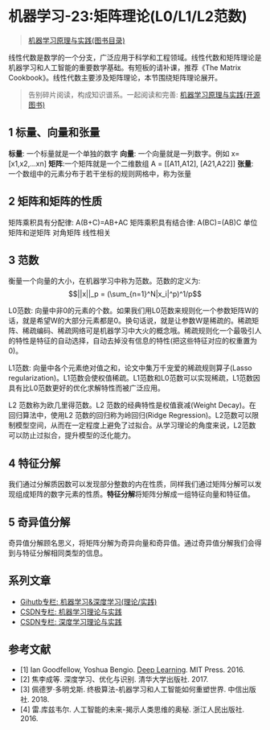 # 机器学习-23:矩阵理论(L0/L1/L2范数)

> [机器学习原理与实践(图书目录)](https://blog.csdn.net/shareviews/article/details/83030331)

线性代数是数学的一个分支，广泛应用于科学和工程领域。线性代数和矩阵理论是机器学习和人工智能的重要数学基础。有短板的请补课，推荐《The Matrix Cookbook》。线性代数主要涉及矩阵理论，本节围绕矩阵理论展开。

> 告别碎片阅读，构成知识谱系。一起阅读和完善: [机器学习原理与实践(开源图书)](https://github.com/media-tm/MTOpenML)

## 1 标量、向量和张量

**标量**: 一个标量就是一个单独的数字
**向量**: 一个向量就是一列数字。例如  x= [x1,x2,...xn]
**矩阵**:一个矩阵就是一个二维数组 A = [[A11,A12], [A21,A22]]
**张量**: 一个数组中的元素分布于若干坐标的规则网格中，称为张量

## 2 矩阵和矩阵的性质

矩阵乘积具有分配律: A(B+C)=AB+AC
矩阵乘积具有结合律: A(BC)=(AB)C
单位矩阵和逆矩阵
对角矩阵
线性相关

## 3 范数

衡量一个向量的大小，在机器学习中称为范数。范数的定义为:
$$||x||_p = (\sum_{n=1}^N|x_i|^p)^1/p$$

L0范数: 向量中非0的元素的个数。如果我们用L0范数来规则化一个参数矩阵W的话，就是希望W的大部分元素都是0。换句话说，就是让参数W是稀疏的。稀疏矩阵、稀疏编码、稀疏网络可是机器学习中大火的概念哦。稀疏规则化一个最吸引人的特性是特征的自动选择，自动去掉没有信息的特性(把这些特征对应的权重置为0)。

L1范数: 向量中各个元素绝对值之和，论文中集万千宠爱的稀疏规则算子(Lasso regularization)。L1范数会使权值稀疏。L1范数和L0范数可以实现稀疏，L1范数因具有比L0范数更好的优化求解特性而被广泛应用。

L2 范数称为欧几里得范数。L2 范数的经典特性是权值衰减(Weight Decay)。在回归算法中，使用L2 范数的回归称为岭回归(Ridge Regression)。L2范数可以限制模型空间，从而在一定程度上避免了过拟合。从学习理论的角度来说，L2范数可以防止过拟合，提升模型的泛化能力。

## 4 特征分解

我们通过分解质因数可以发现部分整数的内在性质，同样我们通过矩阵分解可以发现组成矩阵的数字元素的性质。**特征分解**将矩阵分解成一组特征向量和特征值。

## 5 奇异值分解

奇异值分解顾名思义，将矩阵分解为奇异向量和奇异值。通过奇异值分解我们会得到与特征分解相同类型的信息。

## 系列文章

- [Gihutb专栏: 机器学习&深度学习(理论/实践)](https://github.com/media-tm/MTOpenML)
- [CSDN专栏: 机器学习理论与实践](https://blog.csdn.net/column/details/27839.html)
- [CSDN专栏: 深度学习理论与实践](https://blog.csdn.net/column/details/27839.html)

## 参考文献

- [1] Ian Goodfellow, Yoshua Bengio. [Deep Learning](http://www.deeplearningbook.org/). MIT Press. 2016.
- [2] 焦李成等. 深度学习、优化与识别. 清华大学出版社. 2017.
- [3] 佩德罗·多明戈斯. 终极算法-机器学习和人工智能如何重塑世界. 中信出版社. 2018.
- [4] 雷.库兹韦尔. 人工智能的未来-揭示人类思维的奥秘.  浙江人民出版社. 2016.